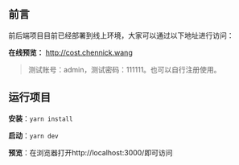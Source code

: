 ## 前言

前后端项目目前已经部署到线上环境，大家可以通过以下地址进行访问：

**在线预览：** http://cost.chennick.wang

> 测试账号：admin，测试密码：111111。也可以自行注册使用。

## 运行项目

**安装**：`yarn install`

**启动**：`yarn dev`

**预览**：在浏览器打开http://localhost:3000/即可访问
